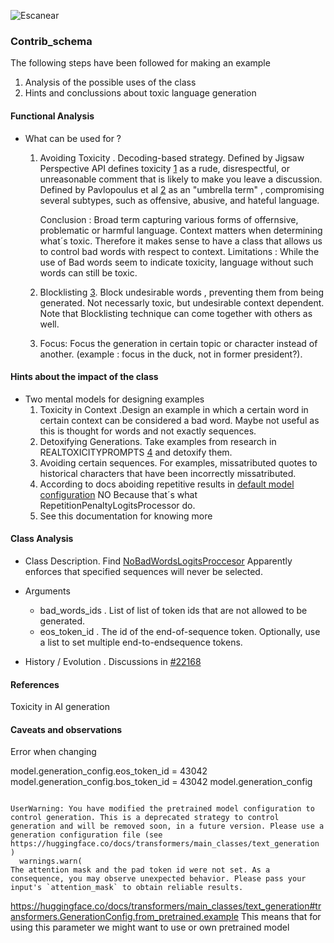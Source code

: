 

![Escanear](https://github.com/SoyGema/contrib_schema/assets/24204714/bc8dd78f-5295-4c08-969b-5ec56abe92d4)


### Contrib_schema
The following steps have been followed for making an example
 1. Analysis of the possible uses of the class
 2. Hints and conclussions about toxic language generation 


####  Functional Analysis
  * What can be used for ?
    1. Avoiding Toxicity . Decoding-based strategy. Defined by Jigsaw Perspective API defines toxicity [1](https://support.perspectiveapi.com/s/about-the-api-faqs?language=en_US) as a rude, disrespectful, or unreasonable comment that is likely to make you leave a discussion.
    Defined by Pavlopoulus et al [2](https://arxiv.org/pdf/2006.00998.pdf) as an "umbrella term" , compromising several subtypes, such as offensive, abusive, and hateful language.

        Conclusion : Broad term capturing various forms of offernsive, problematic or harmful language.
        Context matters when determining what´s toxic. Therefore it makes sense to have a class that allows us to control bad words with respect to context.
        Limitations : While the use of Bad words seem to indicate toxicity, language without such words can still be toxic.

    2. Blocklisting [3](). Block undesirable words , preventing them from being generated. Not necessarly toxic, but undesirable context dependent.
       Note that Blocklisting technique can come together with others as well.

    3. Focus: Focus the generation in certain topic or character instead of another. (example : focus in the duck, not in former president?). 

#### Hints about the impact of the class
    

  * Two mental models for designing examples
      1. Toxicity in Context .Design an example in which a certain word in certain context can be considered a bad word. Maybe not useful as this is thought for words and not exactly sequences.
      2. Detoxifying Generations. Take examples from research in REALTOXICITYPROMPTS [4](https://aclanthology.org/2020.findings-emnlp.301.pdf) and detoxify them.
      3. Avoiding certain sequences. For examples, missatributed quotes to historical characters that have been incorrectly missatributed.
      4. According to docs aboiding repetitive results in [default model configuration](https://huggingface.co/docs/transformers/v4.30.0/generation_strategies#default-text-generation-configuration) NO Because that´s what RepetitionPenaltyLogitsProcessor do.
      5. See this documentation for knowing more


#### Class Analysis
  * Class Description. Find [NoBadWordsLogitsProccesor](https://github.com/huggingface/transformers/blob/f1732e1374a082bf8e43bd0e4aa8a2da21a32a21/src/transformers/generation/logits_process.py#L725)
    Apparently enforces that specified sequences will never be selected. 
    
  * Arguments
    * bad_words_ids . List of list of token ids that are not allowed to be generated.
    * eos_token_id . The id of the end-of-sequence token. Optionally, use a list to set multiple end-to-endsequence tokens.
  * History / Evolution . Discussions in [#22168](https://github.com/huggingface/transformers/issues/22168)


#### References 
 Toxicity in AI generation [](https://towardsdatascience.com/toxicity-in-ai-text-generation-9e9d9646e68f)



#### Caveats and observations

Error when changing 

model.generation_config.eos_token_id = 43042
model.generation_config.bos_token_id = 43042
model.generation_config


```

UserWarning: You have modified the pretrained model configuration to control generation. This is a deprecated strategy to control generation and will be removed soon, in a future version. Please use a generation configuration file (see https://huggingface.co/docs/transformers/main_classes/text_generation )
  warnings.warn(
The attention mask and the pad token id were not set. As a consequence, you may observe unexpected behavior. Please pass your input's `attention_mask` to obtain reliable results.

```

https://huggingface.co/docs/transformers/main_classes/text_generation#transformers.GenerationConfig.from_pretrained.example
This means that for using this parameter we might want to use or own pretrained model
 

